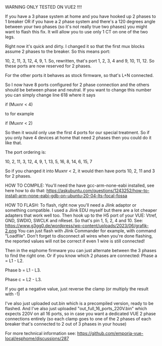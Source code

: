 WARNING ONLY TESTED ON VUE2 !!!!

If you have a 3 phase system at home and you have hooked up 2 phases to 1 breaker OR if you have a 2 phase system and there's a 120 degrees 
angle between your two phases (so it's not really true two phases) you might want to flash this fix. It will allow you
to use only 1 CT on one of the two legs. 

Right now it's quick and dirty. I changed it so that the first mux blocks assume 2 phases to the breaker. So this means port:

10, 2, 11, 3, 12, 4, 9, 1. So, rewritten, that's port 1, 2, 3, 4 and 9, 10, 11, 12. So these ports are now reserved for 2 phases.

For the other ports it behaves as stock firmware, so that's L+N connected. 

So I now have 8 ports configured for 2 phase connection and the others should be between phase and neutral. 
If you want to change this number you can simply change line 618 where it says

if (Muxnr < 4)

to for example

if (Muxnr < 2)

So then it would only use the first 4 ports for our special treatment. So if you only have 4 devices at home that need 2 phases then you could do it like that.

The port ordering is:

10, 2, 11, 3, 12, 4, 9, 1, 13, 5, 16, 8, 14, 6, 15, 7

So if you changed it into Muxnr < 2, it would then have ports 10, 2, 11 and 3 for 2 phases.

HOW TO COMPILE:
You'll need the have gcc-arm-none-eabi installed, see here how to do that: https://askubuntu.com/questions/1243252/how-to-install-arm-none-eabi-gdb-on-ubuntu-20-04-lts-focal-fossa

HOW TO FLASH:
To flash, right now you'll need a Jlink adaptor or something compatible. I used a Jlink EDU myself but there are a lot cheaper adapters that work well too. 
Then hook up to the H5 port of your VUE: Vtref, GND, SWDIO, SWCLK and nReset. So that's pin 1, 5, 2, 4 and 10. See: https://www.g3gg0.de/wordpress/wp-content/uploads/2023/06/grafik-2.png
You can just flash with Jlink Commander for example, with command "Loadfile". Don't forget to disconnect all wires when you're done flashing, the reported values will not be correct if even 1 wire is still connected!

Then in the esphome firmware you can just alternate between the 3 phases to find the right one. Or if you know which 2 phases are connected:
Phase a = L1 - L2.

Phase b = L1 - L3.

Phase c = L2 - L3.

If you get a negative value, just reverse the clamp (or multiply the result with -1)

I've also just uploaded out.bin which is a precompiled version, ready to be flashed. And I've also just uploaded "out_full_16_ports_220V.bin" which expects 220V on all 16 ports, so 
in case you want a dedicated VUE 2 phase connections entirely (so each clamp goes to one of the 2 phases of each breaker that's connected to 2 out of 3 phases in your house)

For more technical information see: https://github.com/emporia-vue-local/esphome/discussions/287
